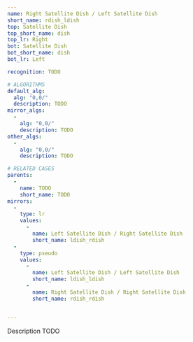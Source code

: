 ```yaml
---
name: Right Satellite Dish / Left Satellite Dish
short_name: rdish_ldish
top: Satellite Dish
top_short_name: dish
top_lr: Right
bot: Satellite Dish
bot_short_name: dish
bot_lr: Left

recognition: TODO

# ALGORITHMS
default_alg:
  alg: "0,0/"
  description: TODO
mirror_algs:
  -
    alg: "0,0/"
    description: TODO
other_algs:
  -
    alg: "0,0/"
    description: TODO

# RELATED CASES
parents:
  -
    name: TODO
    short_name: TODO
mirrors:
  -
    type: lr
    values: 
      -
        name: Left Satellite Dish / Right Satellite Dish
        short_name: ldish_rdish
  -
    type: pseudo
    values: 
      -
        name: Left Satellite Dish / Left Satellite Dish
        short_name: ldish_ldish
      -
        name: Right Satellite Dish / Right Satellite Dish
        short_name: rdish_rdish


---
```


Description TODO

